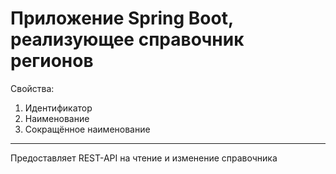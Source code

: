 Приложение Spring Boot, реализующее справочник регионов
=====================
Свойства: 
1. Идентификатор
2. Наименование
3. Сокращённое наименование
****
Предоставляет REST-API на чтение и изменение справочника

